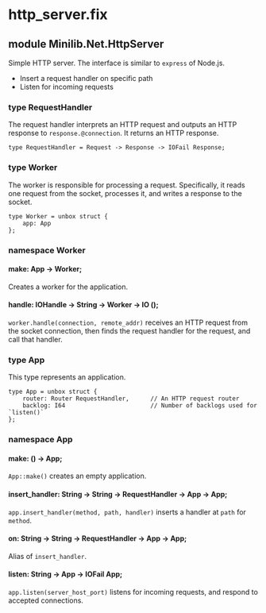 # http_server.fix

## module Minilib.Net.HttpServer

Simple HTTP server.
The interface is similar to `express` of Node.js.
- Insert a request handler on specific path
- Listen for incoming requests

### type RequestHandler

The request handler interprets an HTTP request and outputs an HTTP response to `response.@connection`.
It returns an HTTP response.

```
type RequestHandler = Request -> Response -> IOFail Response;
```
### type Worker

The worker is responsible for processing a request. Specifically,
it reads one request from the socket, processes it, and writes a response to the socket.

```
type Worker = unbox struct {
    app: App
};
```
### namespace Worker

#### make: App -> Worker;

Creates a worker for the application.

#### handle: IOHandle -> String -> Worker -> IO ();

`worker.handle(connection, remote_addr)` receives an HTTP request from the socket connection,
then finds the request handler for the request, and call that handler.

### type App

This type represents an application.

```
type App = unbox struct {
    router: Router RequestHandler,      // An HTTP request router
    backlog: I64                        // Number of backlogs used for `listen()`
};
```
### namespace App

#### make: () -> App;

`App::make()` creates an empty application.

#### insert_handler: String -> String -> RequestHandler -> App -> App;

`app.insert_handler(method, path, handler)` inserts a handler
at `path` for `method`.

#### on: String -> String -> RequestHandler -> App -> App;

Alias of `insert_handler`.

#### listen: String -> App -> IOFail App;

`app.listen(server_host_port)` listens for incoming requests,
and respond to accepted connections.

